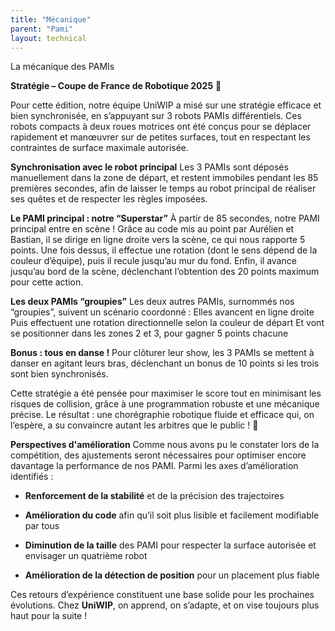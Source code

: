 ```yaml
---
title: "Mécanique"
parent: "Pami"
layout: technical
---
```


La mécanique des PAMIs

**Stratégie – Coupe de France de Robotique 2025** 🎯

Pour cette édition, notre équipe UniWIP a misé sur une stratégie efficace et bien synchronisée, en s’appuyant sur 3 robots PAMIs différentiels. Ces robots compacts à deux roues motrices ont été conçus pour se déplacer rapidement et manœuvrer sur de petites surfaces, tout en respectant les contraintes de surface maximale autorisée.

**Synchronisation avec le robot principal**
 Les 3 PAMIs sont déposés manuellement dans la zone de départ, et restent immobiles pendant les 85 premières secondes, afin de laisser le temps au robot principal de réaliser ses quêtes et de respecter les règles imposées.

**Le PAMI principal : notre “Superstar”**
 À partir de 85 secondes, notre PAMI principal entre en scène ! Grâce au code mis au point par Aurélien et Bastian, il se dirige en ligne droite vers la scène, ce qui nous rapporte 5 points. Une fois dessus, il effectue une rotation (dont le sens dépend de la couleur d’équipe), puis il recule jusqu’au mur du fond. Enfin, il avance jusqu’au bord de la scène, déclenchant l’obtention des 20 points maximum pour cette action.

**Les deux PAMIs “groupies”**
 Les deux autres PAMIs, surnommés nos “groupies”, suivent un scénario coordonné :
Elles avancent en ligne droite
Puis effectuent une rotation directionnelle selon la couleur de départ
Et vont se positionner dans les zones 2 et 3, pour gagner 5 points chacune

**Bonus : tous en danse !**
 Pour clôturer leur show, les 3 PAMIs se mettent à danser en agitant leurs bras, déclenchant un bonus de 10 points si les trois sont bien synchronisés.


Cette stratégie a été pensée pour maximiser le score tout en minimisant les risques de collision, grâce à une programmation robuste et une mécanique précise. Le résultat : une chorégraphie robotique fluide et efficace qui, on l’espère, a su convaincre autant les arbitres que le public ! 🎉

**Perspectives d'amélioration**
Comme nous avons pu le constater lors de la compétition, des ajustements seront nécessaires pour optimiser encore davantage la performance de nos PAMI.
Parmi les axes d’amélioration identifiés :
- **Renforcement de la stabilité** et de la précision des trajectoires
  
- **Amélioration du code** afin qu’il soit plus lisible et facilement modifiable par tous

- **Diminution de la taille** des PAMI pour respecter la surface autorisée et envisager un quatrième robot

- **Amélioration de la détection de position** pour un placement plus fiable

Ces retours d’expérience constituent une base solide pour les prochaines évolutions. Chez **UniWIP**, on apprend, on s’adapte, et on vise toujours plus haut pour la suite !


